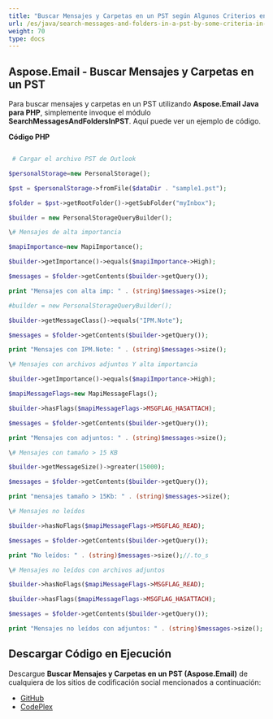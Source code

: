 ```yaml
---
title: "Buscar Mensajes y Carpetas en un PST según Algunos Criterios en PHP"
url: /es/java/search-messages-and-folders-in-a-pst-by-some-criteria-in-php/
weight: 70
type: docs
---
```


## **Aspose.Email - Buscar Mensajes y Carpetas en un PST**
Para buscar mensajes y carpetas en un PST utilizando **Aspose.Email Java para PHP**, simplemente invoque el módulo **SearchMessagesAndFoldersInPST**. Aquí puede ver un ejemplo de código.

**Código PHP**

```php

 # Cargar el archivo PST de Outlook

$personalStorage=new PersonalStorage();

$pst = $personalStorage->fromFile($dataDir . "sample1.pst");

$folder = $pst->getRootFolder()->getSubFolder("myInbox");

$builder = new PersonalStorageQueryBuilder();

\# Mensajes de alta importancia

$mapiImportance=new MapiImportance();

$builder->getImportance()->equals($mapiImportance->High);

$messages = $folder->getContents($builder->getQuery());

print "Mensajes con alta imp: " . (string)$messages->size();

#builder = new PersonalStorageQueryBuilder();

$builder->getMessageClass()->equals("IPM.Note");

$messages = $folder->getContents($builder->getQuery());

print "Mensajes con IPM.Note: " . (string)$messages->size();

\# Mensajes con archivos adjuntos Y alta importancia

$builder->getImportance()->equals($mapiImportance->High);

$mapiMessageFlags=new MapiMessageFlags();

$builder->hasFlags($mapiMessageFlags->MSGFLAG_HASATTACH);

$messages = $folder->getContents($builder->getQuery());

print "Mensajes con adjuntos: " . (string)$messages->size();

\# Mensajes con tamaño > 15 KB

$builder->getMessageSize()->greater(15000);

$messages = $folder->getContents($builder->getQuery());

print "mensajes tamaño > 15Kb: " . (string)$messages->size();

\# Mensajes no leídos

$builder->hasNoFlags($mapiMessageFlags->MSGFLAG_READ);

$messages = $folder->getContents($builder->getQuery());

print "No leídos: " . (string)$messages->size();//.to_s

\# Mensajes no leídos con archivos adjuntos

$builder->hasNoFlags($mapiMessageFlags->MSGFLAG_READ);

$builder->hasFlags($mapiMessageFlags->MSGFLAG_HASATTACH);

$messages = $folder->getContents($builder->getQuery());

print "Mensajes no leídos con adjuntos: " . (string)$messages->size();

```
## **Descargar Código en Ejecución**
Descargue **Buscar Mensajes y Carpetas en un PST (Aspose.Email)** de cualquiera de los sitios de codificación social mencionados a continuación:

- [GitHub](https://github.com/aspose-email/Aspose.Email-for-Java/blob/master/Plugins/Aspose_Email_Java_for_PHP/src/aspose/email/ProgrammingOutlook/WorkingWithOutlookPersonalStorage/SearchMessagesAndFoldersInPST.php)
- [CodePlex](https://asposeemailjavaphp.codeplex.com/SourceControl/latest#src/aspose/email/ProgrammingOutlook/WorkingWithOutlookPersonalStorage/SearchMessagesAndFoldersInPST.php)